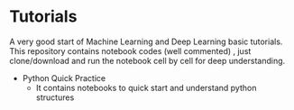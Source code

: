 # Tutorials
A very good start of Machine Learning and Deep Learning basic tutorials. This repository contains notebook codes (well commented)  , just clone/download  and run the notebook cell by cell for deep understanding.

* Python Quick Practice
  * It contains notebooks to quick start and understand python structures 
  
